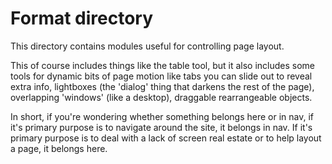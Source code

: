 Format directory
================

This directory contains modules useful for controlling page layout.

This of course includes things like the table tool, but it also includes
some tools for dynamic bits of page motion like tabs you can slide out
to reveal extra info, lightboxes (the 'dialog' thing that darkens the rest of the page),
overlapping 'windows' (like a desktop), draggable rearrangeable objects.

In short, if you're wondering whether something belongs here or in nav,
if it's primary purpose is to navigate around the site, it belongs in nav.
If it's primary purpose is to deal with a lack of screen real estate
or to help layout a page, it belongs here.
